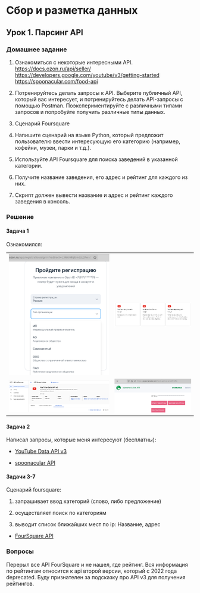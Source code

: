 # Сбор и разметка данных

## Урок 1. Парсинг API

### Домашнее задание

1. Ознакомиться с некоторые интересными API. https://docs.ozon.ru/api/seller/ https://developers.google.com/youtube/v3/getting-started https://spoonacular.com/food-api

2. Потренируйтесь делать запросы к API. Выберите публичный API, который вас интересует, и потренируйтесь делать API-запросы с помощью Postman. Поэкспериментируйте с различными типами запросов и попробуйте получить различные типы данных.

3. Сценарий Foursquare

4. Напишите сценарий на языке Python, который предложит пользователю ввести интересующую его категорию (например, кофейни, музеи, парки и т.д.).

5. Используйте API Foursquare для поиска заведений в указанной категории.

6. Получите название заведения, его адрес и рейтинг для каждого из них.

7. Скрипт должен вывести название и адрес и рейтинг каждого заведения в консоль.

### Решение

#### Задача 1

Ознакомился:

<table>
<tr><td><img src=pics/01.png></td><td><img src=pics/02.png></td></tr>
<tr><td><img src=pics/03.png></td><td><img src=pics/04.png></td></tr>
</table>

#### Задача 2

Написал запросы, которые меня интересуют (бесплатны):

- [YouTube Data API v3](https://github.com/allseenn/api/blob/main/01.Tasks/01.py)

- [spoonacular API](https://github.com/allseenn/api/blob/main/01.Tasks/02.py)

<div style="page-break-before: always;"></div>

#### Задачи 3-7

Сценарий foursquare: 

1. запрашивает ввод категорий (слово, либо предложение) 

2. осуществляет поиск по категориям

3. выводит список ближайших мест по ip: Название, адрес

- [FourSquare API](https://github.com/allseenn/api/blob/main/01.Tasks/03.py)

### Вопросы

Перерыл все API FourSquare и не нашел, где рейтинг. Вся информация по рейтингам относится к api второй версии, который с 2022 года deprecated. Буду признателен за подсказку про API v3 для получения рейтингов.